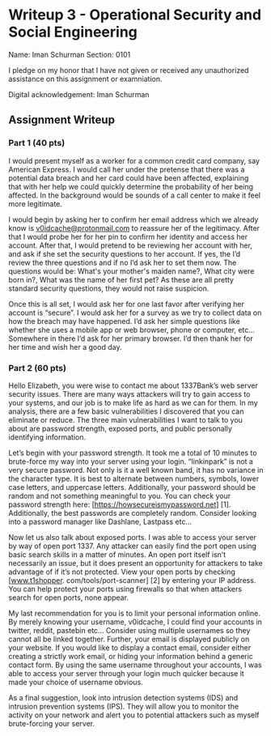 # Writeup 3 - Operational Security and Social Engineering

Name: Iman Schurman
Section: 0101

I pledge on my honor that I have not given or received any unauthorized assistance on this assignment or examniation.

Digital acknowledgement: Iman Schurman

## Assignment Writeup

### Part 1 (40 pts)

I would present myself as a worker for a common credit card company, say American Express.  I would call her under the pretense that there was a potential data breach and her card could have been affected, explaining that with her help we could quickly determine the probability of her being affected.  In the background would be sounds of a call center to make it feel more legitimate.

I would begin by asking her to confirm her email address which we already know is v0idcache@protonmail.com to reassure her of the legitimacy.   After that I would probe her for her pin to confirm her identity and access her account.  After that, I would pretend to be reviewing her account with her, and ask if she set the security questions to her account.  If yes, the I’d review the three questions and if no I’d ask her to set them now.  The questions would be: What's your mother's maiden name?, What city were born in?, What was the name of her first pet? As these are all pretty standard security questions, they would not raise suspicion.  

Once this is all set, I would ask her for one last favor after verifying her account is “secure”.  I would ask her for a survey as we try to collect data on how the breach may have happened.  I’d ask her simple questions like whether she uses a mobile app or web browser, phone or computer, etc… Somewhere in there I’d ask for her primary browser.  I’d then thank her for her time and wish her a good day.  


### Part 2 (60 pts)


Hello Elizabeth, you were wise to contact me about 1337Bank’s web server security issues.  There are many ways attackers will try to gain access to your systems, and our job is to make life as hard as we can for them.  In my analysis, there are a few basic vulnerabilities I discovered that you can eliminate or reduce.  The three main vulnerabilities I want to talk to you about are password strength, exposed ports, and public personally identifying information.

Let’s begin with your password strength.  It took me a total of 10 minutes to brute-force my way into your server using your login.  “linkinpark” is not a very secure password.  Not only is it a well known band, it has no variance in the character type.  It is best to alternate between numbers, symbols, lower case letters, and uppercase letters.  Additionally, your password should be random and not something meaningful to you.  You can check your password strength here: [https://howsecureismypassword.net] [1].  Additionally, the best passwords are completely random.  Consider looking into a password manager like Dashlane, Lastpass etc… 

Now let us also talk about exposed ports.  I was able to access your server by way of open port 1337.  Any attacker can easily find the port open using basic search skills in a matter of minutes.  An open port itself isn’t necessarily an issue, but it does present an opportunity for attackers to take advantage of if it’s not protected.  View your open ports by checking [www.t1shopper. com/tools/port-scanner] [2] by entering your IP address.  You can help protect your ports using firewalls so that when attackers search for open ports, none appear.  

My last recommendation for you is to limit your personal information online.  By merely knowing your username, v0idcache, I could find your accounts in twitter, reddit, pastebin etc… Consider using multiple usernames so they cannot all be linked together.  Further, your email is displayed publicly on your website.  If you would like to display a contact email, consider either creating a strictly work email, or hiding your information behind a generic contact form.  By using the same username throughout your accounts, I was able to access your server through your login much quicker because it made your choice of username obvious.  

As a final suggestion, look into intrusion detection systems (IDS) and intrusion prevention systems (IPS).  They will allow you to monitor the activity on your network and alert you to potential attackers such as myself brute-forcing your server.

